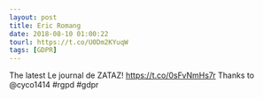 ```yaml
---
layout: post
title: Eric Romang
date: 2018-08-10 01:00:22
tourl: https://t.co/U0Dm2KYuqW
tags: [GDPR]
---
```

The latest Le journal de ZATAZ! https://t.co/0sFvNmHs7r Thanks to @cyco1414 #rgpd #gdpr